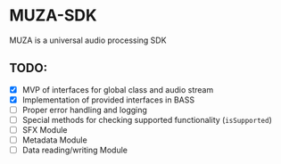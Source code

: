 # MUZA-SDK
MUZA is a universal audio processing SDK

## TODO:
- [x] MVP of interfaces for global class and audio stream  
- [x] Implementation of provided interfaces in BASS  
- [ ] Proper error handling and logging  
- [ ] Special methods for checking supported functionality (`isSupported`)  
- [ ] SFX Module  
- [ ] Metadata Module  
- [ ] Data reading/writing Module
